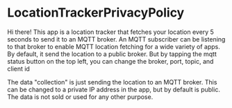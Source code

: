 # LocationTrackerPrivacyPolicy

Hi there!
This app is a location tracker that fetches your location every 5 seconds to send it to an MQTT broker.
An MQTT subscriber can be listening to that broker to enable MQTT location fetching for a wide variety of apps.
By default, it send the location to a public broker. But by tapping the mqtt status button on the top left, you can change the broker, port, topic, and client id

The data "collection" is just sending the location to an MQTT broker. This can be changed to a private IP address in the app, but by default is public. The data is not sold or used for any other purpose.
